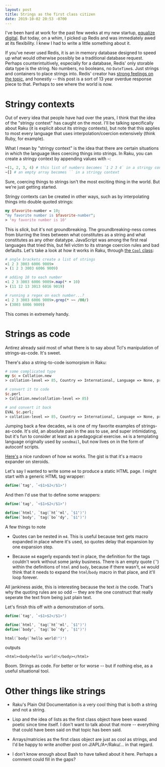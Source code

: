 ```yaml
---
layout: post
title: Strings as the first class citizen
date: 2019-10-02 20:53 -0700
---
```


I've been hard at work for the past few weeks at my new startup, [equalize digital](http://equalize.digital). But today, on a whim, I picked up Redis and was immediately awed at its flexibility. I knew I had to write a little something about it.

If you've never used Redis, it is an in memory database designed to speed up what would otherwise possibly be a traditional database request. Perhaps counterintuitively, especially for a database, Redis' only storable data type is the string. No numbers, no booleans, no `DateTime`s. Just strings and containers to place strings into. Redis' creator has [strong feelings on the topic](http://antirez.com/articoli/tclmisunderstood.html), and honestly -- this post is a sort of 13 year overdue response piece to that. Perhaps to see where the world is now.

# Stringy contexts

Out of every idea that people have had over the years, I think that the idea of the "stringy context" has caught on the most. I'll be talking specifically about Raku (it is explicit about its stringy contexts), but note that this applies to most every language that uses interpolation/coercion extensively (think Ruby, for example).

What I mean by "stringy context" is the idea that there are certain situations in which the language likes coercing things into strings. In Raku, you can create a stringy context by appending values with `~`:

```perl
~(1, 2, 3, 4) # this list of numbers becomes `1 2 3 4` in a stringy context
~[] # an empty array becomes `` in a stringy context
```

Sure, coercing things to strings isn't the most exciting thing in the world. But we're just getting started. 

Stringy contexts can be created in other ways, such as by interpolating things into double quoted strings:

```perl
my $favorite-number = 10;
"my favorite number is $favorite-number";
> 'my favorite number is 10'
```

This is _slick_, but it's not groundbreaking. The groundbreaking-ness comes from blurring the lines between what constitutes as a string and what constitutes as any other datatype. JavaScript was among the first real languages that tried this, but fell victim to its strange coercion rules and bad defaults. Let's take a look at how it works in Raku, through [the `Cool` class](https://docs.perl6.org/type/Cool):

```perl
# angle brackets create a list of strings
<1 2 3 3003 6006 9009> 
> (1 2 3 3003 6006 9009)

# adding 10 to each number
<1 2 3 3003 6006 9009>.map(* + 10) 
> (11 12 13 3013 6016 9019)

# running a regex on each number...?
<1 2 3 3003 6006 9009>.grep(* ~~ /00/) 
> (3003 6006 9009)
```

This comes in extremely handy.

# Strings as code

Antirez already said most of what there is to say about Tcl's manipulation of strings-as-code. It's sweet.

There's also a string-to-code isomorpism in Raku:

```perl
# some complicated type
my $c = Collation.new
> collation-level => 85, Country => International, Language => None, primary => 1, secondary => 1, tertiary => 1, quaternary => 1

# convert it to code
$c.perl
> Collation.new(collation-level => 85)

# and convert it back
EVAL $c.perl;
> collation-level => 85, Country => International, Language => None, primary => 1, secondary => 1, tertiary => 1, quaternary => 1
```

Jumping back a few decades, `m4` is one of my favorite examples of strings-as-code. It's old, an absolute pain in the ass to use, and super intimidating, but it's fun to consider at least as a pedagogical exercise. `m4` is a templating language originally used by `sendmail`, but now lives on in the form of autoconf scripts.

[Here's](https://mbreen.com/m4.html) a nice rundown of how `m4` works. The gist is that it's a macro expander on steroids.

Let's say I wanted to write some `m4` to produce a static HTML page. I might start with a generic HTML tag wrapper:

```m4
define(`tag', `<$1>$2</$1>')
```

And then I'd use that to define some wrappers: 

```m4
define(`tag', `<$1>$2</$1>')

define(`html', `tag(`ht`'ml', `$1')')
define(`body', `tag(`bo`'dy', `$1')')
```

A few things to note

* Quotes can be nested in `m4`. This is useful because text gets macro expanded in place where it's used, so quotes delay that expansion by one expansion step.

* Because `m4` eagerly expands text in place, the definition for the tags couldn't work without some janky business. There is an empty quote (\`') within the definitions of `html` and `body`, because if there wasn't, `m4` would think that it needs to expand the `html`/`body` macro in that place, and it'll loop forever.

All jankiness aside, this is interesting because the text _is_ the code. That's why the quoting rules are so odd -- they are the one construct that really seperate the text from being just plain text.

Let's finish this off with a demonstration of sorts.

```m4
define(`tag', `<$1>$2</$1>')

define(`html', `tag(`ht`'ml', `$1')')
define(`body', `tag(`bo`'dy', `$1')')

html(`body(`hello world!')')
```

outputs

```
<html><body>hello world!</body></html>
```

Boom. Strings as code. For better or for worse -- but if nothing else, as a useful situational tool.

# Other things like strings

* Raku's Plain Old Documentation is a very cool thing that is both a string and not a string.

* Lisp and the idea of lists as the first class object have been waxed poetic since time itself. I don't want to talk about that more -- everything that could have been said on that topic has been said.

* Arrays/matricies as the first class object are just as cool as strings, and I'd be happy to write another post on J/APL/A+/Raku/... in that regard.

* I don't know enough about Bash to have talked about it here. Perhaps a comment could fill in the gaps?